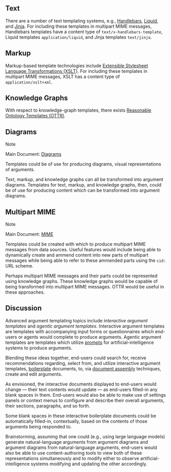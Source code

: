 ## Text

There are a number of text templating systems, e.g., [Handlebars](https://handlebarsjs.com/), [Liquid](https://liquidjs.com/), and [Jinja](https://jinja.palletsprojects.com/en/stable/). For including these templates in multipart MIME messages, Handlebars templates have a content type of `text/x-handlebars-template`, Liquid templates `application/liquid`, and Jinja templates `text/jinja`.

## Markup

Markup-based template technologies include [Extensible Stylesheet Language Transformations (XSLT)](https://en.wikipedia.org/wiki/XSLT). For including these templates in multipart MIME messages, XSLT has a content type of `application/xslt+xml`.

## Knowledge Graphs

With respect to knowledge-graph templates, there exists [Reasonable Ontology Templates (OTTR)](https://www.ottr.xyz/).

## Diagrams
> [!NOTE]
> Main Document: [Diagrams](Diagrams.md)

Templates could be of use for producing diagrams, visual representations of arguments.

Text, markup, and knowledge graphs can all be transformed into argument diagrams. Templates for text, markup, and knowledge graphs, then, could be of use for producing content which can be transformed into argument diagrams.

## Multipart MIME
> [!NOTE]
> Main Document: [MIME](MIME.md)

Templates could be created with which to produce multipart MIME messages from data sources. Useful features would include being able to dynamically create and ammend content into new parts of multipart messages while being able to refer to these ammended parts using the `cid:` URL scheme.

Perhaps multipart MIME messages and their parts could be represented using knowledge graphs. These knowledge graphs would be capable of being transformed into multipart MIME messages. OTTR would be useful in these approaches.

## Discussion

Advanced argument templating topics include _interactive argument templates_ and _agentic argument templates_. Interactive argument templates are templates with accompanying input forms or questionnaires which end-users or agents would complete to produce arguments. Agentic argument templates are templates which utilize [prompts](https://en.wikipedia.org/wiki/Prompt_engineering) for artificial-intelligence systems to produce arguments.

Blending these ideas together, end-users could search for, receive recommendations regarding, select from, and utilize interactive argument templates, [boilerplate](https://en.wikipedia.org/wiki/Boilerplate_text) documents, to, via [document assembly](https://en.wikipedia.org/wiki/Document_automation) techniques, create and edit arguments.

As envisioned, the interactive documents displayed to end-users would change — their text contents would update — as end-users filled-in any blank spaces in them. End-users would also be able to make use of settings panels or context menus to configure and describe their overall arguments, their sections, paragraphs, and so forth.

Some blank spaces in these interactive boilerplate documents could be automatically filled-in, contextually, based on the contents of those arguments being responded to.

Brainstorming, assuming that one could (e.g., using large language models) generate natural-language arguments from argument diagrams and argument diagrams from natural-language arguments, end-users would also be able to use content-authoring tools to view both of these representations simultaneously and to modify either to observe artificial-intelligence systems modifying and updating the other accordingly.
